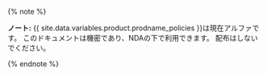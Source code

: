 {% note %}

**ノート:** {{ site.data.variables.product.prodname_policies }}は現在アルファです。 このドキュメントは機密であり、NDAの下で利用できます。 配布はしないでください。

{% endnote %}